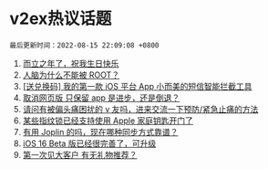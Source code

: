 # v2ex热议话题

`最后更新时间：2022-08-15 22:09:08 +0800`

1. [而立之年了，祝我生日快乐](https://www.v2ex.com/t/872884)
1. [人脑为什么不能被 ROOT？](https://www.v2ex.com/t/872896)
1. [[送兑换码] 我的第一款 iOS 平台 App 小而美的短信智能拦截工具](https://www.v2ex.com/t/872853)
1. [取消网页版 只保留 app 是进步，还是倒退？](https://www.v2ex.com/t/872844)
1. [请问有被偏头痛困扰的 v 友吗，进来交流一下预防/紧急止痛的方法](https://www.v2ex.com/t/872934)
1. [某些指纹锁已经支持使用 Apple 家庭钥匙开门了](https://www.v2ex.com/t/872859)
1. [有用 Joplin 的吗，现在哪种同步方式靠谱？](https://www.v2ex.com/t/872855)
1. [iOS 16 Beta 版已经很完善了，可升级](https://www.v2ex.com/t/872912)
1. [第一次见大客户 有无礼物推荐？](https://www.v2ex.com/t/872929)

